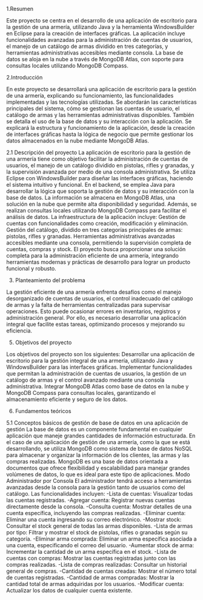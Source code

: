 1.Resumen

Este proyecto se centra en el desarrollo de una aplicación de escritorio para la gestión de una armería, utilizando Java y la herramienta WindowsBuilder en Eclipse para la creación de interfaces gráficas. La aplicación incluye funcionalidades avanzadas para la administración de cuentas de usuarios, el manejo de un catálogo de armas dividido en tres categorías, y herramientas administrativas accesibles mediante consola. La base de datos se aloja en la nube a través de MongoDB Atlas, con soporte para consultas locales utilizando MongoDB Compass.

2.Introducción

En este proyecto se desarrollará una aplicación de escritorio para la gestión de una armería, explicando su funcionamiento, las funcionalidades implementadas y las tecnologías utilizadas. Se abordarán las características principales del sistema, cómo se gestionan las cuentas de usuario, el catálogo de armas y las herramientas administrativas disponibles. También se detalla el uso de la base de datos y su interacción con la aplicación.
Se explicará la estructura y funcionamiento de la aplicación, desde la creación de interfaces gráficas hasta la lógica de negocio que permite gestionar los datos almacenados en la nube mediante MongoDB Atlas.

2.1 Descripción del proyecto
La aplicación de escritorio para la gestión de una armería tiene como objetivo facilitar la administración de cuentas de usuarios, el manejo de un catálogo dividido en pistolas, rifles y granadas, y la supervisión avanzada por medio de una consola administrativa.
Se utiliza Eclipse con WindowsBuilder para diseñar las interfaces gráficas, haciendo el sistema intuitivo y funcional. En el backend, se emplea Java para desarrollar la lógica que soporta la gestión de datos y su interacción con la base de datos. La información se almacena en MongoDB Atlas, una solución en la nube que permite alta disponibilidad y seguridad. Además, se realizan consultas locales utilizando MongoDB Compass para facilitar el análisis de datos.
La infraestructura de la aplicación incluye:
Gestión de cuentas con funcionalidades como creación, modificación y eliminación.
Gestión del catálogo, dividido en tres categorías principales de armas: pistolas, rifles y granadas.
Herramientas administrativas avanzadas accesibles mediante una consola, permitiendo la supervisión completa de cuentas, compras y stock.
El proyecto busca proporcionar una solución completa para la administración eficiente de una armería, integrando herramientas modernas y prácticas de desarrollo para lograr un producto funcional y robusto.

3. Planteamiento del problema

La gestión eficiente de una armería enfrenta desafíos como el manejo desorganizado de cuentas de usuarios, el control inadecuado del catálogo de armas y la falta de herramientas centralizadas para supervisar operaciones. Esto puede ocasionar errores en inventarios, registros y administración general. Por ello, es necesario desarrollar una aplicación integral que facilite estas tareas, optimizando procesos y mejorando su eficiencia.

5. Objetivos del proyecto

Los objetivos del proyecto son los siguientes:
Desarrollar una aplicación de escritorio para la gestión integral de una armería, utilizando Java y WindowsBuilder para las interfaces gráficas.
Implementar funcionalidades que permitan la administración de cuentas de usuarios, la gestión de un catálogo de armas y el control avanzado mediante una consola administrativa.
Integrar MongoDB Atlas como base de datos en la nube y MongoDB Compass para consultas locales, garantizando el almacenamiento eficiente y seguro de los datos.

6. Fundamentos teóricos

5.1 Conceptos básicos de gestión de base de datos en una aplicación de gestión
La base de datos es un componente fundamental en cualquier aplicación que maneje grandes cantidades de información estructurada. En el caso de una aplicación de gestión de una armería, como la que se está desarrollando, se utiliza MongoDB como sistema de base de datos NoSQL para almacenar y organizar la información de los clientes, las armas y las compras realizadas. MongoDB es una base de datos orientada a documentos que ofrece flexibilidad y escalabilidad para manejar grandes volúmenes de datos, lo que es ideal para este tipo de aplicaciones.
Modo Administrador por Consola
El administrador tendrá acceso a herramientas avanzadas desde la consola para la gestión tanto de usuarios como del catálogo. Las funcionalidades incluyen:
-Lista de cuentas: Visualizar todas las cuentas registradas.
-Agregar cuenta: Registrar nuevas cuentas directamente desde la consola.
-Consulta cuenta: Mostrar detalles de una cuenta específica, incluyendo las compras realizadas.
-Eliminar cuenta: Eliminar una cuenta ingresando su correo electrónico.
-Mostrar stock: Consultar el stock general de todas las armas disponibles.
-Lista de armas por tipo: Filtrar y mostrar el stock de pistolas, rifles o granadas según su categoría.
-Eliminar arma comprada: Eliminar un arma específica asociada a una cuenta, especificando el correo del usuario.
-Aumentar stock de arma: Incrementar la cantidad de un arma específica en el stock.
-Lista de cuentas con compras: Mostrar las cuentas registradas junto con las compras realizadas.
-Lista de compras realizadas: Consultar un historial general de compras.
-Cantidad de cuentas creadas: Mostrar el número total de cuentas registradas.
-Cantidad de armas compradas: Mostrar la cantidad total de armas adquiridas por los usuarios.
-Modificar cuenta: Actualizar los datos de cualquier cuenta existente.
